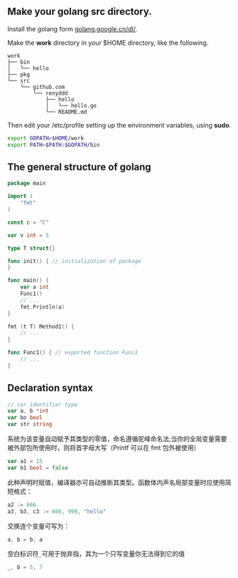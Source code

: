 ## Make your golang src directory.
Install the golang form [golang.google.cn/dl/](golang.google.cn/dl/).

Make the **work** directory in your $HOME directory, like the following.
```
work
├── bin
│   └── hello
├── pkg
└── src
    └── github.com
        └── renyddd
            ├── hello
            │   └── hello.go
            └── README.md
```
Then edit your /etc/profile setting up the environment variables, using **sudo**.
```bash
export GOPATH=$HOME/work
export PATH=$PATH:$GOPATH/bin
```

## The general structure of golang
```go
package main

import (
    "fmt"
)

const c = "C"

var v int = 5

type T struct{}

func init() { // initialization of package
}

func main() {
    var a int
    Func1()
    // ...
    fmt.Println(a)
}

fmt (t T) Method1() {
    // ...
}

func Func1() { // exported function Func1
    // ...
}
```

## Declaration syntax
```go
// var identifier type
var a, b *int
var bo bool
var str string
```
系统为该变量自动赋予其类型的零值，命名遵循驼峰命名法;当你的全局变量需要被外部包所使用时，则将首字母大写（Printf 可以在 fmt 包外被使用）
```go
var a1 = 15
var b1 bool = false
```
此种声明时赋值，编译器亦可自动推断其类型。函数体内声名局部变量时应使用简短格式：
```go
a2 := 666
a3, b3, c3 := 666, 999, "hello" 
```
交换连个变量可写为：
```go
a, b = b, a
```
空白标识符```_```可用于抛弃指，其为一个只写变量你无法得到它的值
```go
_, b = 5, 7
```

